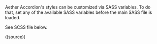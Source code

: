 Aether Accordion's styles can be customized via SASS variables. To do that, set any of the available SASS variables before the main SASS file is loaded.

See SCSS file below.

((source))
